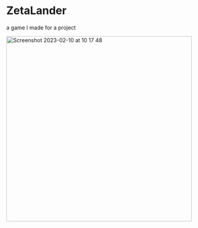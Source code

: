 # ZetaLander
a game I made for a project

<img width="485" alt="Screenshot 2023-02-10 at 10 17 48" src="https://user-images.githubusercontent.com/37594564/218808545-9a0883ca-df58-4546-bba1-0c8ff9fec504.png">
